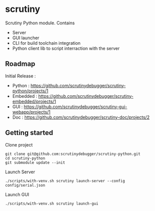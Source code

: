 # scrutiny

Scrutiny Python module. Contains
 - Server
 - GUI launcher
 - CLI for build toolchain integration
 - Python client lib to script interraction with the server

## Roadmap
Initial Release :
  - Python : https://github.com/scrutinydebugger/scrutiny-python/projects/1
  - Embedded : https://github.com/scrutinydebugger/scrutiny-embedded/projects/1
  - GUI : https://github.com/scrutinydebugger/scrutiny-gui-webapp/projects/1
  - Doc : https://github.com/scrutinydebugger/scrutiny-doc/projects/2

## Getting started

Clone project
```
git clone git@github.com:scrutinydebugger/scrutiny-python.git
cd scrutiny-python
git submodule update --init
```

Launch Server
```
./scripts/with-venv.sh scrutiny launch-server --config config/serial.json
```

Launch GUI
```
./scripts/with-venv.sh scrutiny launch-gui
```
